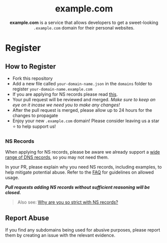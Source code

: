<h1 align="center">example.com</h1>

<p align="center"><strong>example.com</strong> is a service that allows developers to get a sweet-looking <code>.example.com</code> domain for their personal websites.</p>

# Register

## How to Register

- Fork this repository
- Add a new file called `your-domain-name.json` in the `domains` folder to register `your-domain-name.example.com`
- If you are applying for NS records please read [this](#ns-records).
- Your pull request will be reviewed and merged. *Make sure to keep an eye on it incase we need you to make any changes!*
- After the pull request is merged, please allow up to 24 hours for the changes to propagate
- Enjoy your new `.example.com` domain! Please consider leaving us a star ⭐️ to help support us!

### NS Records
When applying for NS records, please be aware we already support a [wide range of DNS records](/docs/faq.md#which-records-are-supported), so you may not need them. 

In your PR, please explain why you need NS records, including examples, to help mitigate potential abuse. Refer to the [FAQ](/docs/faq.md#who-can-use-ns-records) for guidelines on allowed usage. 

***Pull requests adding NS records without sufficient reasoning will be closed.***

> Also see: [Why are you so strict with NS records?](/docs/faq.md#why-are-you-so-strict-with-ns-records)

## Report Abuse
If you find any subdomains being used for abusive purposes, please report them by creating an issue with the relevant evidence.

<!--
---

We are proud to announce that we are supported by Cloudflare's [Project Alexandria](https://www.cloudflare.com/lp/project-alexandria) sponsorship program. We would not be able to operate without their help! 💖

<a href="https://www.cloudflare.com">
   <img alt="Cloudflare Logo" src="https://raw.githubusercontent.com/is-a-dev/register/main/media/cloudflare.png" height="96">
</a>
-->
